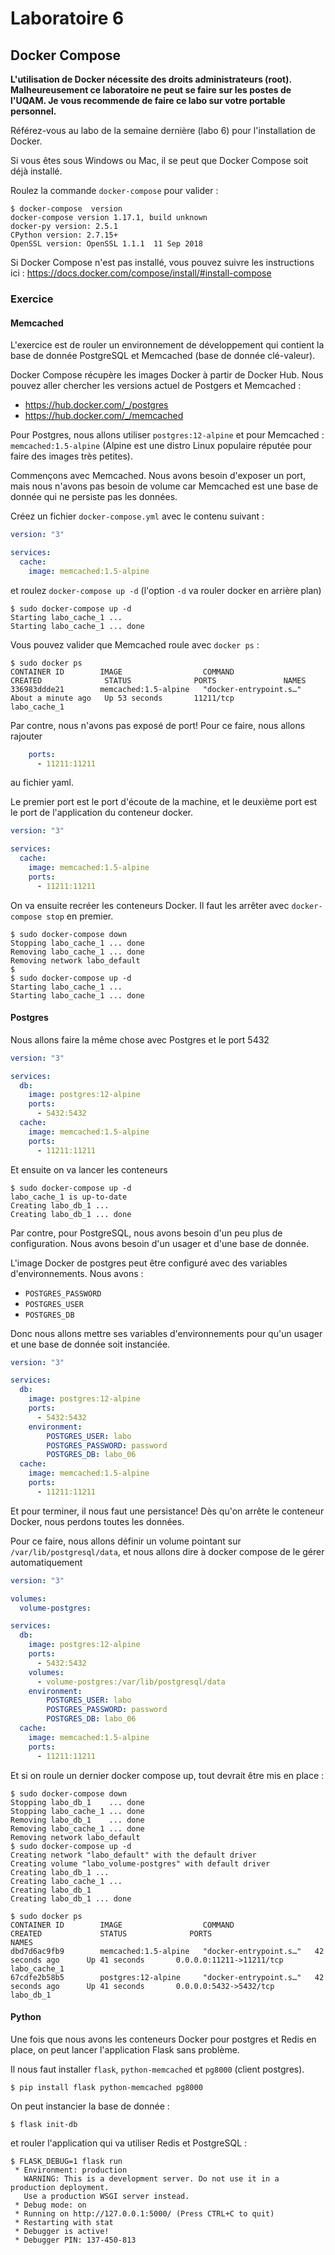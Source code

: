 # Laboratoire 6

## Docker Compose

**L'utilisation de Docker nécessite des droits administrateurs (root). Malheureusement ce laboratoire ne peut
se faire sur les postes de l'UQAM. Je vous recommende de faire ce labo sur votre portable personnel.**

Référez-vous au labo de la semaine dernière (labo 6) pour l'installation de Docker.

Si vous êtes sous Windows ou Mac, il se peut que Docker Compose soit déjà installé.

Roulez la commande `docker-compose` pour valider :

```
$ docker-compose  version
docker-compose version 1.17.1, build unknown
docker-py version: 2.5.1
CPython version: 2.7.15+
OpenSSL version: OpenSSL 1.1.1  11 Sep 2018
```

Si Docker Compose n'est pas installé, vous pouvez suivre les instructions ici : https://docs.docker.com/compose/install/#install-compose

### Exercice

#### Memcached

L'exercice est de rouler un environnement de développement qui contient la base de donnée PostgreSQL et Memcached (base de donnée clé-valeur).

Docker Compose récupère les images Docker à partir de Docker Hub. Nous pouvez aller chercher les versions actuel
de Postgers et Memcached :

* https://hub.docker.com/_/postgres
* https://hub.docker.com/_/memcached

Pour Postgres, nous allons utiliser `postgres:12-alpine` et pour Memcached : `memcached:1.5-alpine` (Alpine est une distro Linux populaire réputée pour faire des images très petites).

Commençons avec Memcached. Nous avons besoin d'exposer un port, mais nous n'avons pas besoin de volume car Memcached est une base de donnée qui ne persiste pas les données.

Créez un fichier `docker-compose.yml` avec le contenu suivant :

```yaml
version: "3"

services:
  cache:
    image: memcached:1.5-alpine
```

et roulez `docker-compose up -d` (l'option `-d` va rouler docker en arrière plan)

```
$ sudo docker-compose up -d
Starting labo_cache_1 ...
Starting labo_cache_1 ... done
```

Vous pouvez valider que Memcached roule avec `docker ps` :

```
$ sudo docker ps
CONTAINER ID        IMAGE                  COMMAND                  CREATED              STATUS              PORTS               NAMES
336983ddde21        memcached:1.5-alpine   "docker-entrypoint.s…"   About a minute ago   Up 53 seconds       11211/tcp           labo_cache_1
```

Par contre, nous n'avons pas exposé de port! Pour ce faire, nous allons rajouter

```yaml
    ports:
      - 11211:11211
```

au fichier yaml.

Le premier port est le port d'écoute de la machine, et le deuxième port est le port de l'application du conteneur docker.

```yaml
version: "3"

services:
  cache:
    image: memcached:1.5-alpine
    ports:
      - 11211:11211
```

On va ensuite recréer les conteneurs Docker. Il faut les arrêter avec `docker-compose stop` en premier.

```
$ sudo docker-compose down
Stopping labo_cache_1 ... done
Removing labo_cache_1 ... done
Removing network labo_default
$
$ sudo docker-compose up -d
Starting labo_cache_1 ...
Starting labo_cache_1 ... done
```

#### Postgres

Nous allons faire la même chose avec Postgres et le port 5432

```yaml
version: "3"

services:
  db:
    image: postgres:12-alpine
    ports:
      - 5432:5432
  cache:
    image: memcached:1.5-alpine
    ports:
      - 11211:11211
```

Et ensuite on va lancer les conteneurs

```
$ sudo docker-compose up -d
labo_cache_1 is up-to-date
Creating labo_db_1 ...
Creating labo_db_1 ... done
```

Par contre, pour PostgreSQL, nous avons besoin d'un peu plus de configuration. Nous avons besoin d'un
usager et d'une base de donnée. 

L'image Docker de postgres peut être configuré avec des variables d'environnements. Nous avons :

* `POSTGRES_PASSWORD`
* `POSTGRES_USER`
* `POSTGRES_DB`

Donc nous allons mettre ses variables d'environnements pour qu'un usager et une base de donnée soit instanciée.

```yaml
version: "3"

services:
  db:
    image: postgres:12-alpine
    ports:
      - 5432:5432
    environment:
        POSTGRES_USER: labo
        POSTGRES_PASSWORD: password
        POSTGRES_DB: labo_06
  cache:
    image: memcached:1.5-alpine
    ports:
      - 11211:11211
```

Et pour terminer, il nous faut une persistance! Dès qu'on arrête le conteneur Docker, nous perdons toutes les données.

Pour ce faire, nous allons définir un volume pointant sur `/var/lib/postgresql/data`, et nous allons dire à docker compose
de le gérer automatiquement

```yaml
version: "3"

volumes:
  volume-postgres:

services:
  db:
    image: postgres:12-alpine
    ports:
      - 5432:5432
    volumes:
      - volume-postgres:/var/lib/postgresql/data
    environment:
        POSTGRES_USER: labo
        POSTGRES_PASSWORD: password
        POSTGRES_DB: labo_06
  cache:
    image: memcached:1.5-alpine
    ports:
      - 11211:11211
```

Et si on roule un dernier docker compose up, tout devrait être mis en place :

```
$ sudo docker-compose down
Stopping labo_db_1    ... done
Stopping labo_cache_1 ... done
Removing labo_db_1    ... done
Removing labo_cache_1 ... done
Removing network labo_default
$ sudo docker-compose up -d
Creating network "labo_default" with the default driver
Creating volume "labo_volume-postgres" with default driver
Creating labo_db_1 ...
Creating labo_cache_1 ...
Creating labo_db_1
Creating labo_db_1 ... done
```

```
$ sudo docker ps
CONTAINER ID        IMAGE                  COMMAND                  CREATED             STATUS              PORTS                      NAMES
dbd7d6ac9fb9        memcached:1.5-alpine   "docker-entrypoint.s…"   42 seconds ago      Up 41 seconds       0.0.0.0:11211->11211/tcp   labo_cache_1
67cdfe2b58b5        postgres:12-alpine     "docker-entrypoint.s…"   42 seconds ago      Up 41 seconds       0.0.0.0:5432->5432/tcp     labo_db_1
```

#### Python

Une fois que nous avons les conteneurs Docker pour postgres et Redis en place, on peut lancer l'application Flask sans problème.

Il nous faut installer `flask`,  `python-memcached` et `pg8000` (client postgres).

```
$ pip install flask python-memcached pg8000
```

On peut instancier la base de donnée :

```
$ flask init-db
```

et rouler l'application qui va utiliser Redis et PostgreSQL :

```
$ FLASK_DEBUG=1 flask run
 * Environment: production
   WARNING: This is a development server. Do not use it in a production deployment.
   Use a production WSGI server instead.
 * Debug mode: on
 * Running on http://127.0.0.1:5000/ (Press CTRL+C to quit)
 * Restarting with stat
 * Debugger is active!
 * Debugger PIN: 137-450-813
```
